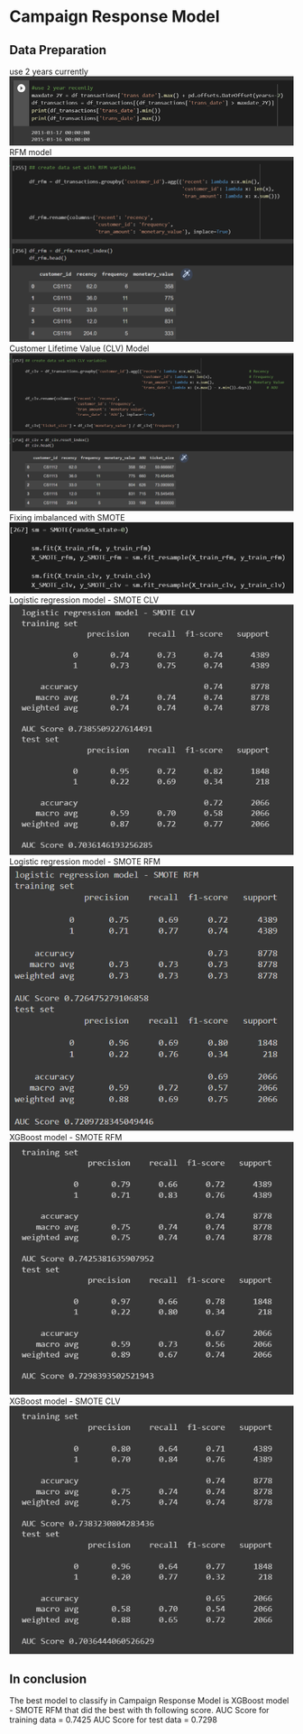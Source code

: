 # Campaign Response Model

## Data Preparation
use 2 years currently
![alt text](https://github.com/Salinwasu/BADS7105-CRM-Analytics/blob/main/Assignment04_CampaignResponseModel/curent2Y.png)
RFM model
![alt text](https://github.com/Salinwasu/BADS7105-CRM-Analytics/blob/main/Assignment04_CampaignResponseModel/RFM%20Model.png)
Customer Lifetime Value (CLV) Model
![alt text](https://github.com/Salinwasu/BADS7105-CRM-Analytics/blob/main/Assignment04_CampaignResponseModel/Customer%20Lifetime%20Value%20(CLV)%20Model.png)
Fixing imbalanced with SMOTE
![alt text](https://github.com/Salinwasu/BADS7105-CRM-Analytics/blob/main/Assignment04_CampaignResponseModel/Fixing%20imbalanced%20with%20SMOTE.png)
Logistic regression model - SMOTE CLV
![alt text](https://github.com/Salinwasu/BADS7105-CRM-Analytics/blob/main/Assignment04_CampaignResponseModel/Logistic%20regression%20model%20-%20SMOTE%20CLV.png)
Logistic regression model - SMOTE RFM
![alt text](https://github.com/Salinwasu/BADS7105-CRM-Analytics/blob/main/Assignment04_CampaignResponseModel/Logistic%20regression%20model%20-%20SMOTE%20RFM.png)
XGBoost model - SMOTE RFM
![alt text](https://github.com/Salinwasu/BADS7105-CRM-Analytics/blob/main/Assignment04_CampaignResponseModel/XGBoost%20model%20-%20SMOTE%20CLV.png)
XGBoost model - SMOTE CLV
![alt text](https://github.com/Salinwasu/BADS7105-CRM-Analytics/blob/main/Assignment04_CampaignResponseModel/XGBoost%20model%20-%20SMOTE%20RFM.png)
## In conclusion
The best model to classify in Campaign Response Model is XGBoost model - SMOTE RFM that did the best with th following score.
AUC Score for training data = 0.7425
AUC Score for test data = 0.7298
